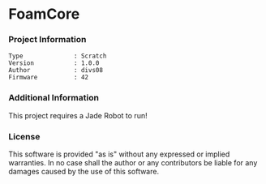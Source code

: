 FoamCore
================



### Project Information
```
Type              : Scratch
Version           : 1.0.0
Author            : divs08
Firmware          : 42
```

### Additional Information
This project requires a Jade Robot to run!

### License
This software is provided "as is" without any expressed or implied warranties.  In no case shall the author or any contributors be liable for any damages caused by the use of this software.

